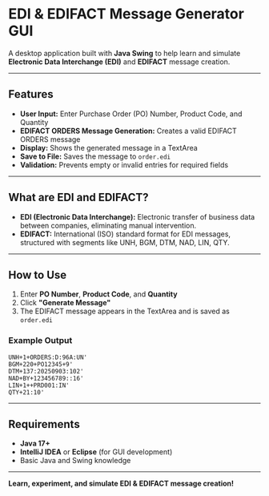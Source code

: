 # EDI & EDIFACT Message Generator GUI

A desktop application built with **Java Swing** to help learn and simulate **Electronic Data Interchange (EDI)** and **EDIFACT** message creation.

---

## Features

- **User Input:** Enter Purchase Order (PO) Number, Product Code, and Quantity
- **EDIFACT ORDERS Message Generation:** Creates a valid EDIFACT ORDERS message
- **Display:** Shows the generated message in a TextArea
- **Save to File:** Saves the message to `order.edi`
- **Validation:** Prevents empty or invalid entries for required fields

---

## What are EDI and EDIFACT?

- **EDI (Electronic Data Interchange):** Electronic transfer of business data between companies, eliminating manual intervention.
- **EDIFACT:** International (ISO) standard format for EDI messages, structured with segments like UNH, BGM, DTM, NAD, LIN, QTY.

---

## How to Use

1. Enter **PO Number**, **Product Code**, and **Quantity**
2. Click **"Generate Message"**
3. The EDIFACT message appears in the TextArea and is saved as `order.edi`

### Example Output

```
UNH+1+ORDERS:D:96A:UN'
BGM+220+PO12345+9'
DTM+137:20250903:102'
NAD+BY+123456789::16'
LIN+1++PRD001:IN'
QTY+21:10'
```

---

## Requirements

- **Java 17+**
- **IntelliJ IDEA** or **Eclipse** (for GUI development)
- Basic Java and Swing knowledge

---

**Learn, experiment, and simulate EDI & EDIFACT message creation!**
